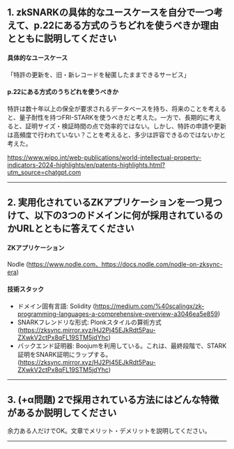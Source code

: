## 1. zkSNARKの具体的なユースケースを自分で一つ考えて、p.22にある方式のうちどれを使うべきか理由とともに説明してください

#### 具体的なユースケース

「特許の更新を、旧・新レコードを秘匿したままできるサービス」

#### p.22にある方式のうちどれを使うべきか

特許は数十年以上の保全が要求されるデータベースを持ち、将来のことを考えると、量子耐性を持つFRI-STARKを使うべきだと考えた。一方で、長期的に考えると、証明サイズ・検証時間の点で効率的ではない。しかし、特許の申請や更新は高頻度で行われていない？ことを考えると、多少は許容できるのではないかと考えた。

https://www.wipo.int/web-publications/world-intellectual-property-indicators-2024-highlights/en/patents-highlights.html?utm_source=chatgpt.com


---

## 2. 実用化されているZKアプリケーションを一つ見つけて、以下の3つのドメインに何が採用されているのかURLとともに答えてください

#### ZKアプリケーション

Nodle (https://www.nodle.com、https://docs.nodle.com/nodle-on-zksync-era)

#### 技術スタック

- ドメイン固有言語: Solidity (https://medium.com/%40scalingx/zk-programming-languages-a-comprehensive-overview-a3046ea5e859)
- SNARKフレンドリな形式: Plonkスタイルの算術方式 (https://zksync.mirror.xyz/HJ2Pj45EJkRdt5Pau-ZXwkV2ctPx8qFL19STM5jdYhc)
- バックエンド証明器: Boojumを利用している。これは、最終段階で、STARK証明をSNARK証明にラップする。 (https://zksync.mirror.xyz/HJ2Pj45EJkRdt5Pau-ZXwkV2ctPx8qFL19STM5jdYhc)

---

## 3. (+α問題) 2で採用されている方法にはどんな特徴があるか説明してください

余力ある人だけでOK。文章でメリット・デメリットを説明してください。

---
